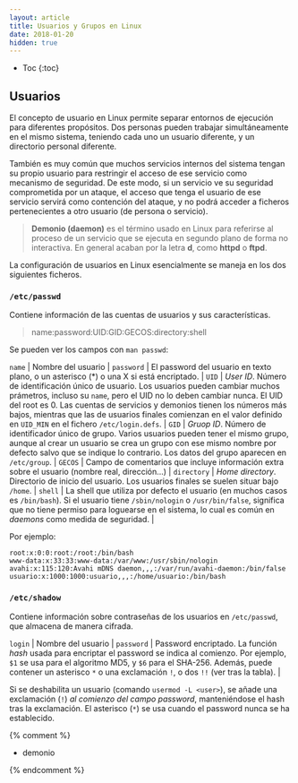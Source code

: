 ```yaml
---
layout: article
title: Usuarios y Grupos en Linux
date: 2018-01-20
hidden: true
---
```


* Toc
{:toc}


## Usuarios

El concepto de usuario en Linux permite separar entornos de ejecución para diferentes propósitos. Dos personas pueden trabajar simultáneamente en el mismo sistema, teniendo cada uno un usuario diferente, y un directorio personal diferente. 

También es muy común que muchos servicios internos del sistema tengan su propio usuario para restringir el acceso de ese servicio como mecanismo de seguridad. De este modo, si un servicio ve su seguridad comprometida por un ataque, el acceso que tenga el usuario de ese servicio servirá como contención del ataque, y no podrá acceder a ficheros pertenecientes a otro usuario (de persona o servicio).

> **Demonio (daemon)** es el término usado en Linux para referirse al proceso de un servicio que se ejecuta en segundo plano de forma no interactiva. En general acaban por la letra **d**, como **httpd** o **ftpd**.

La configuración de usuarios en Linux esencialmente se maneja en los dos siguientes ficheros.


### `/etc/passwd`

Contiene información de las cuentas de usuarios y sus características.

> name:password:UID:GID:GECOS:directory:shell

Se pueden ver los campos con `man passwd`:

`name`      | Nombre del usuario |
`password`  | El password del usuario en texto plano, o un asterisco (*) o una X si está encriptado. |
`UID`       | *User ID*. Número de identificación único de usuario. Los usuarios pueden cambiar muchos prámetros, incluso su `name`, pero el UID no lo deben cambiar nunca. El UID del root es 0. Las cuentas de servicios y demonios tienen los números más bajos, mientras que las de usuarios finales comienzan en el valor definido en `UID_MIN` en el fichero `/etc/login.defs`. |
`GID`       | *Gruop ID*. Número de identificador único de grupo. Varios usuarios pueden tener el mismo grupo, aunque al crear un usuario se crea un grupo con ese mismo nombre por defecto salvo que se indique lo contrario. Los datos del grupo aparecen en `/etc/group`. |
`GECOS`     | Campo de comentarios que incluye información extra sobre el usuario (nombre real, dirección...) |
`directory` | *Home directory*. Directorio de inicio del usuario. Los usuarios finales se suelen situar bajo `/home`. |
`shell`     | La shell que utiliza por defecto el usuario (en muchos casos es `/bin/bash`). Si el usuario tiene `/sbin/nologin` o `/usr/bin/false`, significa que no tiene permiso para loguearse en el sistema, lo cual es común en *daemons* como medida de seguridad. |

Por ejemplo:

    root:x:0:0:root:/root:/bin/bash
    www-data:x:33:33:www-data:/var/www:/usr/sbin/nologin
    avahi:x:115:120:Avahi mDNS daemon,,,:/var/run/avahi-daemon:/bin/false
    usuario:x:1000:1000:usuario,,,:/home/usuario:/bin/bash


### `/etc/shadow`

Contiene información sobre contraseñas de los usuarios en `/etc/passwd`, que almacena de manera cifrada.


`login`     | Nombre del usuario |
`password`  | Password encriptado. La función _hash_ usada para encriptar el password se indica al comienzo. Por ejemplo, `$1` se usa para el algoritmo MD5, y `$6` para el SHA-256. Además, puede contener un asterisco `*` o una exclamación `!`, o dos `!!` (ver tras la tabla). |


Si se deshabilita un usuario (comando `usermod -L <user>`), se añade una exclamación (`!`) *al comienzo del campo password*, manteniéndose el hash tras la exclamación. El asterisco (`*`) se usa cuando el password nunca se ha establecido.







{% comment %}

- demonio

{% endcomment %}
